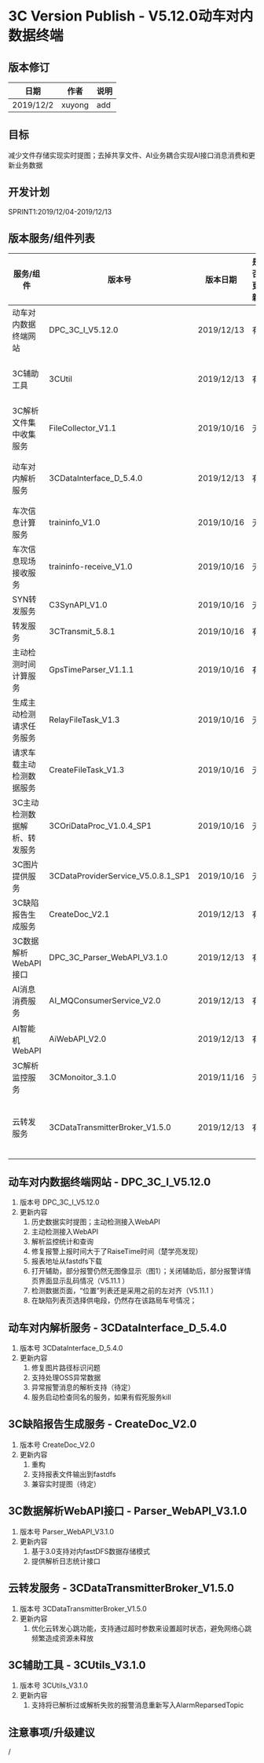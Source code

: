 3C Version Publish - V5.12.0动车对内数据终端
=================
  
版本修订
-----------------------------------

日期 | 作者 |  说明
-|-|-
2019/12/2| xuyong| add

目标
-----------------------------------

减少文件存储实现实时提图；去掉共享文件、AI业务耦合实现AI接口消息消费和更新业务数据

开发计划
-----------------------------------

SPRINT1:2019/12/04-2019/12/13

版本服务/组件列表
-----------------------------------

服务/组件 | 版本号 | 版本日期 | 是否更新 |升级内容
-|-|-|-|-
 动车对内数据终端网站| DPC_3C_I_V5.12.0 |2019/12/13| 有 |历史数据实时提图；主动检测接入WebAPI;报表地址下载问题；
 3C辅助工具| 3CUtil |2019/12/13| 有 |支持将已解析过或解析失败的报警消息重新写入AlarmReparsedTopic
 3C解析文件集中收集服务| FileCollector_V1.1 |2019/10/16| 无 |
 动车对内解析服务| 3CDataInterface_D_5.4.0 |2019/12/13| 有 |修复图片路径标识问题；支持处理OSS异常数据；支持解析指定的报警文件。
 车次信息计算服务| traininfo_V1.0 |2019/10/16| 无 |
 车次信息现场接收服务| traininfo-receive_V1.0 |2019/10/16| 无 |
 SYN转发服务| C3SynAPI_V1.0 |2019/10/16| 无 |
 转发服务| 3CTransmit_5.8.1 |2019/10/16| 有 |排查内存泄漏BUG;修复虚拟目录依赖问题
 主动检测时间计算服务|GpsTimeParser_V1.1.1 |2019/10/16| 有 | 修复虚拟目录依赖问题
 生成主动检测请求任务服务| RelayFileTask_V1.3|2019/10/16| 无 |
 请求车载主动检测数据服务| CreateFileTask_V1.3 |2019/10/16| 无 |
 3C主动检测数据解析、转发服务| 3COriDataProc_V1.0.4_SP1 |2019/10/16| 无 |
 3C图片提供服务| 3CDataProviderService_V5.0.8.1_SP1 |2019/10/16| 无 | 停用
 3C缺陷报告生成服务| CreateDoc_V2.1 |2019/12/13| 有 |生成报表上传至fastdfs更新aux路径
 3C数据解析WebAPI接口| DPC_3C_Parser_WebAPI_V3.1.0 |2019/12/13| 有 |基于3.0支持对内fastDFS数据存储模式
 AI消息消费服务|AI_MQConsumerService_V2.0|2019/12/13| 有 |大数据不再操作更新Alarm，由3C调用大数据接口实现
 AI智能机WebAPI| AiWebAPI_V2.0 |2019/12/13| 有 |大数据不再操作更新Alarm，由3C调用大数据接口实现
 3C解析监控服务| 3CMonoitor_3.1.0|2019/11/16| 无 |
 云转发服务| 3CDataTransmitterBroker_V1.5.0 |2019/12/13| 有 |优化云转发心跳功能，支持通过超时参数来设置超时状态，避免网络心跳频繁造成资源未释放

动车对内数据终端网站 - DPC_3C_I_V5.12.0
-----------------------------------

1. 版本号
DPC_3C_I_V5.12.0
2. 更新内容
    1. 历史数据实时提图；主动检测接入WebAPI
    2. 主动检测接入WebAPI
    3. 解析监控统计和查询
    4. 修复报警上报时间大于了RaiseTime时间（楚学亮发现）
    5. 报表地址从fastdfs下载
    6. 打开辅助，部分报警仍然无图像显示（图1）；关闭辅助后，部分报警详情页界面显示乱码情况（V5.11.1 ）
    7. 检测数据页面，“位置”列表还是采用之前的左对齐（V5.11.1 ）
    8. 在缺陷列表页选择供电段，仍然存在该路局车号情况；

动车对内解析服务 - 3CDataInterface_D_5.4.0
-----------------------------------

1. 版本号
3CDataInterface_D_5.4.0
2. 更新内容
    1. 修复图片路径标识问题
    2. 支持处理OSS异常数据
    3. 异常报警消息的解析支持（待定）
    4. 服务启动检查同名的服务，如果有假死服务kill

3C缺陷报告生成服务 - CreateDoc_V2.0
-----------------------------------

1. 版本号
CreateDoc_V2.0
2. 更新内容
    1. 重构
    2. 支持报表文件输出到fastdfs
    3. 兼容实时提图（待定）

3C数据解析WebAPI接口 - Parser_WebAPI_V3.1.0 
-----------------------------------

1. 版本号 Parser_WebAPI_V3.1.0
2. 更新内容
    1. 基于3.0支持对内fastDFS数据存储模式
    2. 提供解析日志统计接口

云转发服务 - 3CDataTransmitterBroker_V1.5.0
-----------------------------------

1. 版本号 3CDataTransmitterBroker_V1.5.0
2. 更新内容
    1. 优化云转发心跳功能，支持通过超时参数来设置超时状态，避免网络心跳频繁造成资源未释放

3C辅助工具 - 3CUtils_V3.1.0
-----------------------------------

1. 版本号 3CUtils_V3.1.0
2. 更新内容
    1. 支持将已解析过或解析失败的报警消息重新写入AlarmReparsedTopic

注意事项/升级建议
-----------------------------------

/
